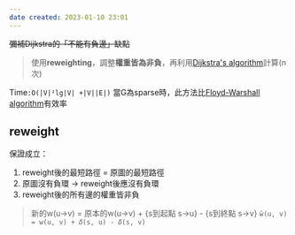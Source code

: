 ```yaml
---
date created: 2023-01-10 23:01
---
```


~~彌補Dijkstra的「不能有負邊」缺點~~

> 使用**reweighting**，調整**權重皆為非負**，再利用[Dijkstra's algorithm](Dijkstra's%20algorithm.md)計算(n次)

Time`:O(|V|²lg|V| +|V||E|)`
當G為sparse時，此方法比[Floyd-Warshall algorithm](Floyd-Warshall%20algorithm.md)有效率

## reweight

保證成立：

1. reweight後的最短路徑 = 原圖的最短路徑
2. 原圖沒有負環 -> reweight後應沒有負環
3. reweight後的所有邊的權重皆非負

> 新的w(u->v) = 原本的w(u->v) + {s到起點 s->u} - {s到終點 s->v}
> `ŵ(u, v) = w(u, v) + 𝛿(s, u) - 𝛿(s, v)`
